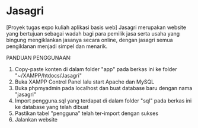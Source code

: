 # Jasagri
[Proyek tugas expo kuliah aplikasi basis web]
Jasagri merupakan website yang bertujuan sebagai wadah bagi para pemilik jasa serta usaha yang bingung mengiklankan jasanya secara online, dengan jasagri semua pengiklanan menjadi simpel dan menarik.

PANDUAN PENGGUNAAN:
1. Copy-paste konten di dalam folder "app" pada berkas ini ke folder "~/XAMPP/htdocs/Jasagri"
2. Buka XAMPP Control Panel lalu start Apache dan MySQL
3. Buka phpmyadmin pada localhost dan buat database baru dengan nama "jasagri"
4. Import pengguna.sql yang terdapat di dalam folder "sql" pada berkas ini ke database yang telah dibuat
5. Pastikan tabel "pengguna" telah ter-import dengan sukses
6. Jalankan website
